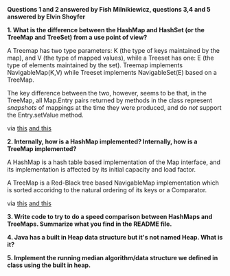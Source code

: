 <html>
<head>
<b>Questions 1 and 2 answered by Fish Milnikiewicz, questions 3,4 and 5 answered by Elvin Shoyfer</b>
</head>
<body>	
<h>

<b>1. What is the difference between the HashMap and HashSet (or the TreeMap and TreeSet) from
a use point of view?</b>
	</h>
	<p> 
	A Treemap has two type parameters: K (the type of keys maintained by the map), and V (the type of mapped values), while a 
Treeset has one: E (the type of elements maintained by the set). Treemap implements NavigableMap(K,V) while Treeset implements NavigableSet(E) based on a TreeMap.
	</p>
	<p>
	The key difference between the two, however, seems to be that, in the TreeMap, all Map.Entry pairs returned by methods in the class represent <i>snapshots</i> of mappings at the time they were produced, and do <i>not</i> support the Entry.setValue method.
	</p>
	<p>
	via 
		<a href="http://docs.oracle.com/javase/6/docs/api/java/util/TreeMap.html">this</a>
		<a href="http://docs.oracle.com/javase/7/docs/api/java/util/TreeSet.html">and this</a>
	</p>
		
<h><b>2. Internally, how is a HashMap implemented? Internally, how is a TreeMap implemented?</b></h>
	<p>
	A HashMap is a hash table based implementation of the Map interface, and its implementation is affected by its initial capacity and load factor.
	</p>
	<p>	
	 A TreeMap is a Red-Black tree based NavigableMap implementation which is sorted accoridng to the natural ordering of its keys or a Comparator. 
	</p>
	<p>
	via 
		<a href="http://docs.oracle.com/javase/7/docs/api/java/util/HashMap.html">this</a>
		<a href="http://docs.oracle.com/javase/6/docs/api/java/util/TreeMap.html">and this</a>
	</p>

<h><b>3. Write code to try to do a speed comparison between HashMaps and TreeMaps. Summarize what you find in the README file.</h></b>


<h><b>4. Java has a built in Heap data structure but it's not named Heap. What is it?</h></b>

<h><b>5. Implement the running median algorithm/data structure we defined in class using the built in heap.</h></b>

</body>
</html>
